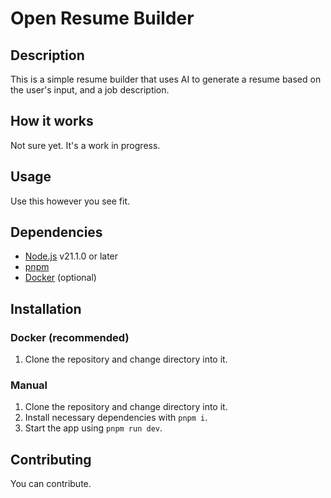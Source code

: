 # Open Resume Builder

## Description

This is a simple resume builder that uses AI to generate a resume based on the user's input, and a job description.

## How it works

Not sure yet. It's a work in progress.

## Usage

Use this however you see fit.

## Dependencies

- [Node.js](https://nodejs.org/en) v21.1.0 or later
- [pnpm](https://pnpm.io/)
- [Docker](https://www.docker.com/) (optional)

## Installation

### Docker (recommended)

1. Clone the repository and change directory into it.

### Manual

1. Clone the repository and change directory into it.
2. Install necessary dependencies with `pnpm i`.
3. Start the app using `pnpm run dev`.

## Contributing

You can contribute.

